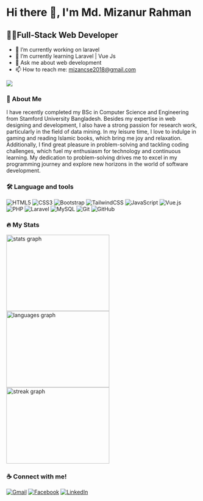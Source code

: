 # Hi there 👋, I'm Md. Mizanur Rahman
## 🐱‍👤Full-Stack Web Developer
- 🔭 I’m currently working on laravel 
- 🌱 I’m currently learning Laravel | Vue Js 
- 💬 Ask me about web development 
- 📫 How to reach me: mizancse2018@gmail.com

[![](https://visitcount.itsvg.in/api?id=mizanurdev&icon=0&color=0)](https://visitcount.itsvg.in)

### 🚀 About Me
I have recently completed my BSc in Computer Science and Engineering from Stamford University Bangladesh. Besides my expertise in web designing and development, I also have a strong passion for research work, particularly in the field of data mining. In my leisure time, I love to indulge in gaming and reading Islamic books, which bring me joy and relaxation. Additionally, I find great pleasure in problem-solving and tackling coding challenges, which fuel my enthusiasm for technology and continuous learning. My dedication to problem-solving drives me to excel in my programming journey and explore new horizons in the world of software development.

### 🛠 Language and tools
![HTML5](https://img.shields.io/badge/html5-%23E34F26.svg?style=for-the-badge&logo=html5&logoColor=white) ![CSS3](https://img.shields.io/badge/css3-%231572B6.svg?style=for-the-badge&logo=css3&logoColor=white)  ![Bootstrap](https://img.shields.io/badge/bootstrap-%238511FA.svg?style=for-the-badge&logo=bootstrap&logoColor=white) ![TailwindCSS](https://img.shields.io/badge/tailwindcss-%2338B2AC.svg?style=for-the-badge&logo=tailwind-css&logoColor=white) ![JavaScript](https://img.shields.io/badge/javascript-%23323330.svg?style=for-the-badge&logo=javascript&logoColor=%23F7DF1E)  ![Vue.js](https://img.shields.io/badge/vue.js-%2335495e.svg?style=for-the-badge&logo=vuedotjs&logoColor=%234FC08D) ![PHP](https://img.shields.io/badge/php-%23777BB4.svg?style=for-the-badge&logo=php&logoColor=white) ![Laravel](https://img.shields.io/badge/laravel-%23FF2D20.svg?style=for-the-badge&logo=laravel&logoColor=white) ![MySQL](https://img.shields.io/badge/mysql-4479A1.svg?style=for-the-badge&logo=mysql&logoColor=white) ![Git](https://img.shields.io/badge/git-%23F05033.svg?style=for-the-badge&logo=git&logoColor=white) ![GitHub](https://img.shields.io/badge/github-%23121011.svg?style=for-the-badge&logo=github&logoColor=white)

### 🔥 My Stats
<div align="left">
    <img src="https://github-readme-stats.vercel.app/api?username=mizanurdev&hide_title=false&hide_rank=false&show_icons=true&include_all_commits=true&count_private=true&disable_animations=false&theme=dracula&locale=en&hide_border=false&order=1" height="200" width="270" alt="stats graph"  />
    <img src="https://github-readme-stats.vercel.app/api/top-langs?username=mizanurdev&locale=en&hide_title=false&layout=compact&card_width=320&langs_count=5&theme=dracula&hide_border=false&order=2" height="200" width="270" alt="languages graph"  />
    <img src="https://streak-stats.demolab.com?user=mizanurdev&locale=en&mode=daily&theme=dark&hide_border=false&order=3" height="200" width="270" alt="streak graph"  />
</div>

### ☕ Connect with me!
[![Gmail](https://img.shields.io/static/v1?message=Gmail&logo=gmail&label=&color=D14836&logoColor=white)](mailto:mizancse2018@gmail.com) [![Facebook](https://img.shields.io/badge/Facebook-%231877F2.svg?logo=Facebook&logoColor=white)](https://facebook.com/mizanurdev) [![LinkedIn](https://img.shields.io/badge/LinkedIn-%230077B5.svg?logo=linkedin&logoColor=white)](https://linkedin.com/in/mizanurdev)

  